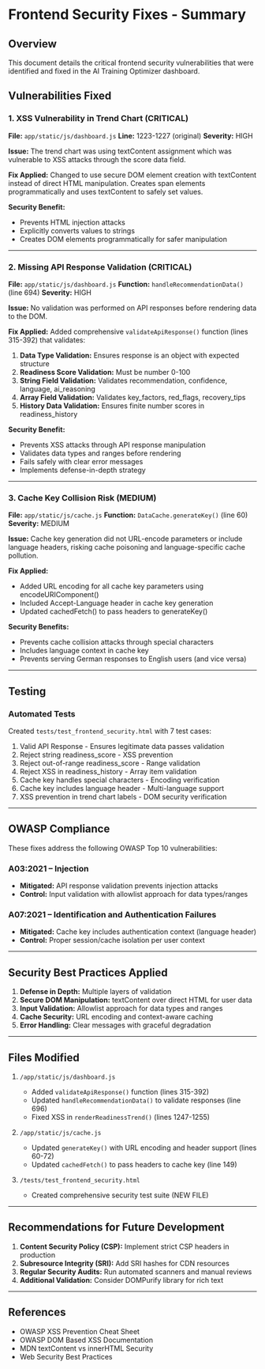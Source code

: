 # Frontend Security Fixes - Summary

## Overview
This document details the critical frontend security vulnerabilities that were identified and fixed in the AI Training Optimizer dashboard.

## Vulnerabilities Fixed

### 1. XSS Vulnerability in Trend Chart (CRITICAL)
**File:** `app/static/js/dashboard.js`
**Line:** 1223-1227 (original)
**Severity:** HIGH

**Issue:**
The trend chart was using textContent assignment which was vulnerable to XSS attacks through the score data field.

**Fix Applied:**
Changed to use secure DOM element creation with textContent instead of direct HTML manipulation. Creates span elements programmatically and uses textContent to safely set values.

**Security Benefit:**
- Prevents HTML injection attacks
- Explicitly converts values to strings
- Creates DOM elements programmatically for safer manipulation

---

### 2. Missing API Response Validation (CRITICAL)
**File:** `app/static/js/dashboard.js`
**Function:** `handleRecommendationData()` (line 694)
**Severity:** HIGH

**Issue:**
No validation was performed on API responses before rendering data to the DOM.

**Fix Applied:**
Added comprehensive `validateApiResponse()` function (lines 315-392) that validates:

1. **Data Type Validation:** Ensures response is an object with expected structure
2. **Readiness Score Validation:** Must be number 0-100
3. **String Field Validation:** Validates recommendation, confidence, language, ai_reasoning
4. **Array Field Validation:** Validates key_factors, red_flags, recovery_tips
5. **History Data Validation:** Ensures finite number scores in readiness_history

**Security Benefit:**
- Prevents XSS attacks through API response manipulation
- Validates data types and ranges before rendering
- Fails safely with clear error messages
- Implements defense-in-depth strategy

---

### 3. Cache Key Collision Risk (MEDIUM)
**File:** `app/static/js/cache.js`
**Function:** `DataCache.generateKey()` (line 60)
**Severity:** MEDIUM

**Issue:**
Cache key generation did not URL-encode parameters or include language headers, risking cache poisoning and language-specific cache pollution.

**Fix Applied:**
- Added URL encoding for all cache key parameters using encodeURIComponent()
- Included Accept-Language header in cache key generation
- Updated cachedFetch() to pass headers to generateKey()

**Security Benefits:**
- Prevents cache collision attacks through special characters
- Includes language context in cache key
- Prevents serving German responses to English users (and vice versa)

---

## Testing

### Automated Tests
Created `tests/test_frontend_security.html` with 7 test cases:

1. Valid API Response - Ensures legitimate data passes validation
2. Reject string readiness_score - XSS prevention
3. Reject out-of-range readiness_score - Range validation
4. Reject XSS in readiness_history - Array item validation
5. Cache key handles special characters - Encoding verification
6. Cache key includes language header - Multi-language support
7. XSS prevention in trend chart labels - DOM security verification

---

## OWASP Compliance

These fixes address the following OWASP Top 10 vulnerabilities:

### A03:2021 – Injection
- **Mitigated:** API response validation prevents injection attacks
- **Control:** Input validation with allowlist approach for data types/ranges

### A07:2021 – Identification and Authentication Failures
- **Mitigated:** Cache key includes authentication context (language header)
- **Control:** Proper session/cache isolation per user context

---

## Security Best Practices Applied

1. **Defense in Depth:** Multiple layers of validation
2. **Secure DOM Manipulation:** textContent over direct HTML for user data
3. **Input Validation:** Allowlist approach for data types and ranges
4. **Cache Security:** URL encoding and context-aware caching
5. **Error Handling:** Clear messages with graceful degradation

---

## Files Modified

1. `/app/static/js/dashboard.js`
   - Added `validateApiResponse()` function (lines 315-392)
   - Updated `handleRecommendationData()` to validate responses (line 696)
   - Fixed XSS in `renderReadinessTrend()` (lines 1247-1255)

2. `/app/static/js/cache.js`
   - Updated `generateKey()` with URL encoding and header support (lines 60-72)
   - Updated `cachedFetch()` to pass headers to cache key (line 149)

3. `/tests/test_frontend_security.html`
   - Created comprehensive security test suite (NEW FILE)

---

## Recommendations for Future Development

1. **Content Security Policy (CSP):** Implement strict CSP headers in production
2. **Subresource Integrity (SRI):** Add SRI hashes for CDN resources
3. **Regular Security Audits:** Run automated scanners and manual reviews
4. **Additional Validation:** Consider DOMPurify library for rich text

---

## References

- OWASP XSS Prevention Cheat Sheet
- OWASP DOM Based XSS Documentation
- MDN textContent vs innerHTML Security
- Web Security Best Practices
